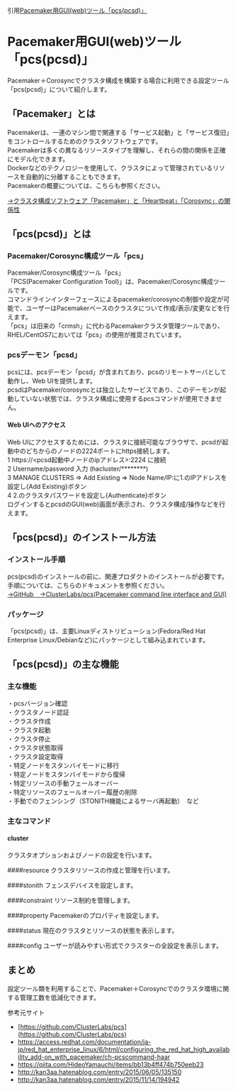 引用[Pacemaker用GUI(web)ツール「pcs(pcsd)」](https://drbd.jp/pacemaker%E7%94%A8guiweb%E3%83%84%E3%83%BC%E3%83%AB%E3%80%8Cpcspcsd%E3%80%8D/ "Pacemaker用GUI(web)ツール「pcs(pcsd)」")

# Pacemaker用GUI(web)ツール「pcs(pcsd)」
Pacemaker＋Corosyncでクラスタ構成を構築する場合に利用できる設定ツール「pcs(pcsd)」について紹介します。<br/>

## 「Pacemaker」とは
Pacemakerは、一連のマシン間で関連する「サービス起動」と「サービス復旧」をコントロールするためのクラスタソフトウェアです。<br/>
Pacemakerは多くの異なるリソースタイプを理解し、それらの間の関係を正確にモデル化できます。<br/>
Dockerなどのテクノロジーを使用して、クラスタによって管理されているリソースを自動的に分離することもできます。<br/>
Pacemakerの概要については、こちらも参照ください。<br/>

[→クラスタ構成ソフトウェア「Pacemaker」と「Heartbeat」「Corosync」の関係性](https://drbd.jp/%E3%82%AF%E3%83%A9%E3%82%B9%E3%82%BF%E6%A7%8B%E6%88%90%E3%82%BD%E3%83%95%E3%83%88%E3%82%A6%E3%82%A7%E3%82%A2%E3%80%8Cpacemaker%E3%80%8D%E3%81%A8%E3%80%8Cheartbeat%E3%80%8D%E3%80%8Ccorosync%E3%80%8D/ "→クラスタ構成ソフトウェア「Pacemaker」と「Heartbeat」「Corosync」の関係性")

## 「pcs(pcsd)」とは
### Pacemaker/Corosync構成ツール「pcs」<br/>
Pacemaker/Corosync構成ツール「pcs」<br/>
「PCS(Pacemaker Configuration Tool)」は、Pacemaker/Corosync構成ツールです。<br/>
コマンドラインインターフェースによるpacemaker/corosyncの制御や設定が可能で、ユーザーはPacemakerベースのクラスタについて作成/表示/変更などを行えます。<br/>
「pcs」は旧来の「crmsh」に代わるPacemakerクラスタ管理ツールであり、RHEL/CentOS7においては「pcs」の使用が推奨されています。<br/>

### pcsデーモン「pcsd」
pcsには、pcsデーモン「pcsd」が含まれており、pcsのリモートサーバとして動作し、Web UIを提供します。<br/>
pcsdはPacemaker/corosyncとは独立したサービスであり、このデーモンが起動していない状態では、クラスタ構成に使用するpcsコマンドが使用できません。<br/>

#### Web UIへのアクセス
Web UIにアクセスするためには、クラスタに接続可能なブラウザで、pcsdが起動中のどちからのノードの2224ポートにhttps接続します。<br/>
1 https://<pcsd起動中ノードのipアドレス>:2224 に接続<br/>
2 Username/password 入力 (hacluster/********)<br/>
3 MANAGE CLUSTERS ⇒ Add Existing ⇒ Node Name/IP:に1.のIPアドレスを設定し{Add Existing}ボタン<br/>
4 2.のクラスタパスワードを設定し{Authenticate}ボタン<br/>
ログインするとpcsdのGUI(web)画面が表示され、クラスタ構成/操作などを行えます。<br/>

## 「pcs(pcsd)」のインストール方法
### インストール手順
pcs(pcsd)のインストールの前に、関連プロダクトのインストールが必要です。<br/>
手順については、こちらのドキュメントを参照ください。<br/>
[→GitHub　→ClusterLabs/pcs(Pacemaker command line interface and GUI)](https://github.com/ClusterLabs/pcs "→GitHub　→ClusterLabs/pcs(Pacemaker command line interface and GUI)")<br/>

### パッケージ
「pcs(pcsd)」は、主要Linuxディストリビューション(Fedora/Red Hat Enterprise Linux/Debianなど)にパッケージとして組み込まれています。<br/>

## 「pcs(pcsd)」の主な機能
### 主な機能
・pcsバージョン確認<br/>
・クラスタノード認証<br/>
・クラスタ作成<br/>
・クラスタ起動<br/>
・クラスタ停止<br/>
・クラスタ状態取得<br/>
・クラスタ設定取得<br/>
・特定ノードをスタンバイモードに移行<br/>
・特定ノードをスタンバイモードから復帰<br/>
・特定リソースの手動フェールオーバー<br/>
・特定リソースのフェールオーバー履歴の削除<br/>
・手動でのフェンシング（STONITH機能によるサーバ再起動）　など<br/>

### 主なコマンド
#### cluster
クラスタオプションおよびノードの設定を行います。<br/>

####resource
クラスタリソースの作成と管理を行います。<br/>

####stonith
フェンスデバイスを設定します。<br/>

####constraint
リソース制約を管理します。<br/>

####property
Pacemakerのプロパティを設定します。<br/>

####status
現在のクラスタとリソースの状態を表示します。<br/>

####config
ユーザーが読みやすい形式でクラスターの全設定を表示します。<br/>

## まとめ
設定ツール類を利用することで、Pacemaker＋Corosyncでのクラスタ環境に関する管理工数を低減化できます。<br/>


参考元サイト
- [https://github.com/ClusterLabs/pcs](https://github.com/ClusterLabs/pcs)
- https://access.redhat.com/documentation/ja-jp/red_hat_enterprise_linux/6/html/configuring_the_red_hat_high_availability_add-on_with_pacemaker/ch-pcscommand-haar
- https://qiita.com/HideoYamauchi/items/bb13b4ff474b750eeb23
- http://kan3aa.hatenablog.com/entry/2015/06/05/135150
- http://kan3aa.hatenablog.com/entry/2015/11/14/194942

